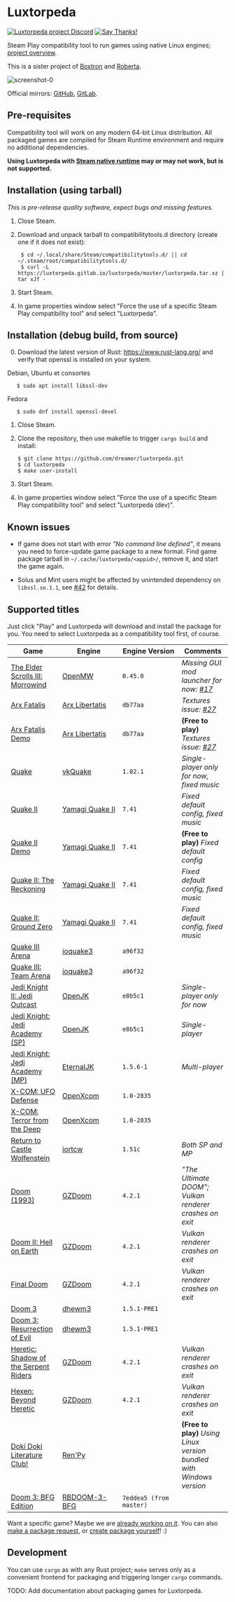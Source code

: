 # Luxtorpeda

[![Luxtorpeda project Discord](https://img.shields.io/discord/514567252864008206.svg?label=discord)](https://discord.gg/8mFhUPX)
[![Say Thanks!](https://img.shields.io/badge/Say%20Thanks-!-1EAEDB.svg)](https://saythanks.io/to/dreamer)

Steam Play compatibility tool to run games using native Linux engines; [project overview](https://github.com/dreamer/luxtorpeda/wiki).

This is a sister project of
[Boxtron](https://github.com/dreamer/boxtron/) and
[Roberta](https://github.com/dreamer/roberta).

![screenshot-0](https://user-images.githubusercontent.com/3967/61964568-7b674500-afce-11e9-9c42-ef6cc1b425b6.png)

Official mirrors:
[GitHub](https://github.com/dreamer/luxtorpeda),
[GitLab](https://gitlab.com/luxtorpeda/luxtorpeda).

## Pre-requisites

Compatibility tool will work on any modern 64-bit Linux distribution.
All packaged games are compiled for Steam Runtime environment and require no
additional dependencies.

**Using Luxtorpeda with [Steam native runtime](https://wiki.archlinux.org/index.php/Steam/Troubleshooting#Steam_native_runtime) may or may not work, but is not supported.**

## Installation (using tarball)

*This is pre-release quality software, expect bugs and missing features.*

1. Close Steam.
2. Download and unpack tarball to compatibilitytools.d directory (create one if it does not exist):

        $ cd ~/.local/share/Steam/compatibilitytools.d/ || cd ~/.steam/root/compatibilitytools.d/
        $ curl -L https://luxtorpeda.gitlab.io/luxtorpeda/master/luxtorpeda.tar.xz | tar xJf -

3. Start Steam.
4. In game properties window select "Force the use of a specific Steam Play
   compatibility tool" and select "Luxtorpeda".

## Installation (debug build, from source)

0. Download the latest version of Rust: https://www.rust-lang.org/ and verify that openssl is installed on your system.

Debian, Ubuntu et consortes

       $ sudo apt install libssl-dev
       
Fedora 

       $ sudo dnf install openssl-devel
       
1. Close Steam.
2. Clone the repository, then use makefile to trigger `cargo build` and install:

       $ git clone https://github.com/dreamer/luxtorpeda.git
       $ cd luxtorpeda
       $ make user-install

3. Start Steam.
4. In game properties window select "Force the use of a specific Steam Play
   compatibility tool" and select "Luxtorpeda&nbsp;(dev)".


## Known issues

- If game does not start with error *"No command line defined"*, it means you
need to force-update game package to a new format.  Find game package tarball
in `~/.cache/luxtorpeda/<appid>/`, remove it, and start the game again.

- Solus and Mint users might be affected by unintended dependency on `libssl.so.1.1`,
see [#42](https://github.com/dreamer/luxtorpeda/issues/42) for details.


## Supported titles

Just click "Play" and Luxtorpeda will download and install the package for you.
You need to select Luxtorpeda as a compatibility tool first, of course.

| Game                                                                              | Engine                                                      | Engine&nbsp;Version | Comments
|---                                                                                |---                                                          |---                  |---
| [The Elder Scrolls III: Morrowind](https://store.steampowered.com/app/22320/)     | [OpenMW](https://openmw.org/)                               | `0.45.0`            | *Missing GUI mod launcher for now: [#17](https://github.com/dreamer/luxtorpeda/issues/17)*
| [Arx Fatalis](https://store.steampowered.com/app/1700/)                           | [Arx&nbsp;Libertatis](https://arx-libertatis.org/)          | `db77aa`            | *Textures issue: [#27](https://github.com/dreamer/luxtorpeda/issues/27)*
| [Arx Fatalis Demo](https://steamdb.info/app/1710/)                                | [Arx&nbsp;Libertatis](https://arx-libertatis.org/)          | `db77aa`            | **(Free to play)** *Textures issue: [#27](https://github.com/dreamer/luxtorpeda/issues/27)*
| [Quake](https://store.steampowered.com/app/2310/)                                 | [vkQuake](https://github.com/Novum/vkQuake)                 | `1.02.1`            | *Single-player only for now, fixed music*
| [Quake II](https://store.steampowered.com/app/2320/)                              | [Yamagi&nbsp;Quake&nbsp;II](https://www.yamagi.org/quake2/) | `7.41`              | *Fixed default config, fixed music*
| [Quake II Demo](https://steamdb.info/app/9130/)                                   | [Yamagi&nbsp;Quake&nbsp;II](https://www.yamagi.org/quake2/) | `7.41`              | **(Free to play)** *Fixed default config*
| [Quake II: The Reckoning](https://store.steampowered.com/app/2330/)               | [Yamagi&nbsp;Quake&nbsp;II](https://www.yamagi.org/quake2/) | `7.41`              | *Fixed default config, fixed music*
| [Quake II: Ground Zero](https://store.steampowered.com/app/2340/)                 | [Yamagi&nbsp;Quake&nbsp;II](https://www.yamagi.org/quake2/) | `7.41`              | *Fixed default config, fixed music*
| [Quake III Arena](https://store.steampowered.com/app/2200/)                       | [ioquake3](https://ioquake3.org/)                           | `a96f32`            |
| [Quake III: Team Arena](https://store.steampowered.com/app/2350/)                 | [ioquake3](https://ioquake3.org/)                           | `a96f32`            |
| [Jedi Knight II: Jedi Outcast](https://store.steampowered.com/app/6030/)          | [OpenJK](https://github.com/JACoders/OpenJK)                | `e8b5c1`            | *Single-player only for now*
| [Jedi Knight: Jedi Academy (SP)](https://store.steampowered.com/app/6020/)        | [OpenJK](https://github.com/JACoders/OpenJK)                | `e8b5c1`            | *Single-player*
| [Jedi Knight: Jedi Academy (MP)](https://store.steampowered.com/app/6020/)        | [EternalJK](https://github.com/eternalcodes/EternalJK)      | `1.5.6-1`           | *Multi-player*
| [X-COM: UFO Defense](https://store.steampowered.com/app/7760/)                    | [OpenXcom](https://openxcom.org/)                           | `1.0-2835`          |
| [X-COM: Terror from the Deep](https://store.steampowered.com/app/7650/)           | [OpenXcom](https://openxcom.org/)                           | `1.0-2835`          |
| [Return to Castle Wolfenstein](https://store.steampowered.com/app/9010/)          | [iortcw](https://github.com/iortcw/iortcw)                  | `1.51c`             | *Both SP and MP*
| [Doom (1993)](https://store.steampowered.com/app/2280/)                           | [GZDoom](https://zdoom.org/)                                | `4.2.1`             | *"The Ultimate DOOM"; Vulkan renderer crashes on exit*
| [Doom II: Hell on Earth](https://store.steampowered.com/app/2300/)                | [GZDoom](https://zdoom.org/)                                | `4.2.1`             | *Vulkan renderer crashes on exit*
| [Final Doom](https://store.steampowered.com/app/2290/)                            | [GZDoom](https://zdoom.org/)                                | `4.2.1`             | *Vulkan renderer crashes on exit*
| [Doom 3](https://store.steampowered.com/app/9050/)                                | [dhewm3](https://dhewm3.org/)                               | `1.5.1-PRE1`        |
| [Doom 3: Resurrection of Evil](https://store.steampowered.com/app/9070/)          | [dhewm3](https://dhewm3.org/)                               | `1.5.1-PRE1`        |
| [Heretic: Shadow of the Serpent Riders](https://store.steampowered.com/app/2390/) | [GZDoom](https://zdoom.org/)                                | `4.2.1`             | *Vulkan renderer crashes on exit*
| [Hexen: Beyond Heretic](https://store.steampowered.com/app/2360/)                 | [GZDoom](https://zdoom.org/)                                | `4.2.1`             | *Vulkan renderer crashes on exit*
| [Doki Doki Literature Club!](https://store.steampowered.com/app/698780/)          | [Ren'Py](https://www.renpy.org/)                            |                     | **(Free to play)** *Using Linux version bundled with Windows version*
| [Doom 3: BFG Edition](https://store.steampowered.com/app/208200/Doom_3_BFG_Edition/)          | [RBDOOM-3-BFG](https://github.com/RobertBeckebans/RBDOOM-3-BFG)                            |   `7eddea5 (from master)`                 | 

Want a specific game? Maybe we are
[already working on it](https://github.com/dreamer/luxtorpeda/wiki/Game-engines#on-agenda-wip-and-supported-engines).
You can also
[make a package request](https://github.com/dreamer/luxtorpeda/issues/new),
or
[create package yourself](https://github.com/dreamer/luxtorpeda/wiki/Packaging-tutorial)! :)

## Development

You can use `cargo` as with any Rust project; `make` serves only as a convenient
frontend for packaging and triggering longer `cargo` commands.

TODO: Add documentation about packaging games for Luxtorpeda.
